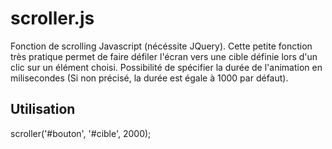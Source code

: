 # scroller.js
Fonction de scrolling Javascript (nécéssite JQuery). Cette petite fonction très pratique permet de faire défiler l'écran vers une cible définie lors d'un clic sur un élément choisi. Possibilité de spécifier la durée de l'animation en milisecondes (Si non précisé, la durée est égale à 1000 par défaut).

## Utilisation
scroller('#bouton', '#cible', 2000);
